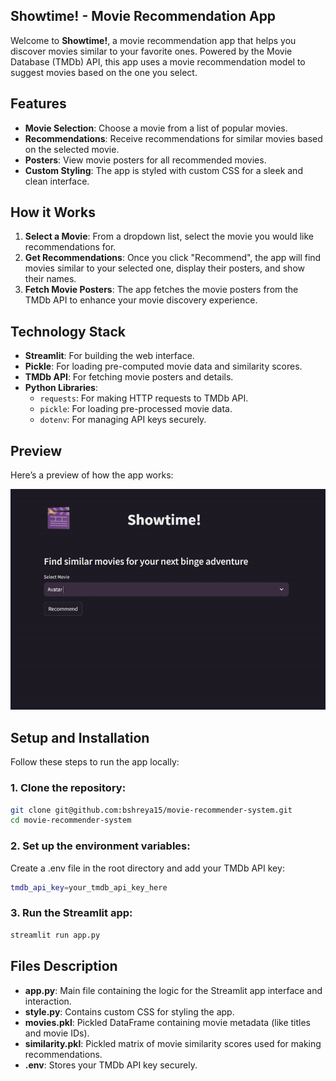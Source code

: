 ## Showtime! - Movie Recommendation App

Welcome to **Showtime!**, a movie recommendation app that helps you discover movies similar to your favorite ones. Powered by the Movie Database (TMDb) API, this app uses a movie recommendation model to suggest movies based on the one you select.

## Features

- **Movie Selection**: Choose a movie from a list of popular movies.
- **Recommendations**: Receive recommendations for similar movies based on the selected movie.
- **Posters**: View movie posters for all recommended movies.
- **Custom Styling**: The app is styled with custom CSS for a sleek and clean interface.

## How it Works

1. **Select a Movie**: From a dropdown list, select the movie you would like recommendations for.
2. **Get Recommendations**: Once you click "Recommend", the app will find movies similar to your selected one, display their posters, and show their names.
3. **Fetch Movie Posters**: The app fetches the movie posters from the TMDb API to enhance your movie discovery experience.

## Technology Stack

- **Streamlit**: For building the web interface.
- **Pickle**: For loading pre-computed movie data and similarity scores.
- **TMDb API**: For fetching movie posters and details.
- **Python Libraries**:
  - `requests`: For making HTTP requests to TMDb API.
  - `pickle`: For loading pre-processed movie data.
  - `dotenv`: For managing API keys securely.

## Preview

Here’s a preview of how the app works:

![App Preview](resources/movie1gif.gif)

## Setup and Installation

Follow these steps to run the app locally:

### 1. Clone the repository:
```bash
git clone git@github.com:bshreya15/movie-recommender-system.git
cd movie-recommender-system
```

### 2. Set up the environment variables:
Create a .env file in the root directory and add your TMDb API key:
```bash 
tmdb_api_key=your_tmdb_api_key_here
```

### 3. Run the Streamlit app:
```bash
streamlit run app.py
```

## Files Description
- **app.py**: Main file containing the logic for the Streamlit app interface and interaction.
- **style.py**: Contains custom CSS for styling the app.
- **movies.pkl**: Pickled DataFrame containing movie metadata (like titles and movie IDs).
- **similarity.pkl**: Pickled matrix of movie similarity scores used for making recommendations.
- **.env**: Stores your TMDb API key securely.
